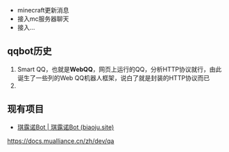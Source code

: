 - minecraft更新消息
- 接入mc服务器聊天
- 接入...



## qqbot历史

1. Smart QQ，也就是**WebQQ**，网页上运行的QQ，分析HTTP协议就行，由此诞生了一些列的Web QQ机器人框架，说白了就是封装的HTTP协议而已
2. 

## 现有项目

- [琪露诺Bot | 琪露诺Bot (biaoju.site)](https://biaoju.site/cirnobot/)

https://docs.mualliance.cn/zh/dev/qa

